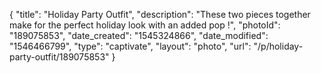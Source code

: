 {
    "title": "Holiday Party Outfit",
    "description": "These two pieces together make for the perfect holiday look with an added pop !",
    "photoId": "189075853",
    "date_created": "1545324866",
    "date_modified": "1546466799",
    "type": "captivate",
    "layout": "photo",
    "url": "\/p\/holiday-party-outfit\/189075853"
}